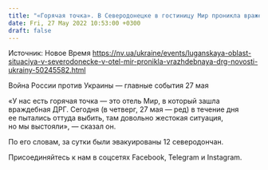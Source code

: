 ```yaml
---
title: "«Горячая точка». В Северодонецке в гостиницу Мир проникла вражеская ДРГ, ВСУ дали ей отпор — глава военной администрации"
date: Fri, 27 May 2022 10:53:00 +0300
draft: false
---
```

Источник: Новое Время https://nv.ua/ukraine/events/luganskaya-oblast-situaciya-v-severodonecke-v-otel-mir-pronikla-vrazhdebnaya-drg-novosti-ukrainy-50245582.html


Война России против Украины — главные события 27 мая

«У нас есть горячая точка — это отель Мир, в который зашла враждебная ДРГ. Сегодня (в четверг, 27 мая — ред) в течение дня ее пытались оттуда выбить, там довольно жестокая ситуация, но мы выстояли», — сказал он.

По его словам, за сутки были эвакуированы 12 северодончан.

Присоединяйтесь к нам в соцсетях Facebook, Telegram и Instagram.
